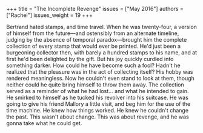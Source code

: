 +++
title = "The Incomplete Revenge"
issues = ["May 2016"]
authors = ["Rachel"]
issues_weight = 19
+++

Bertrand hated stamps, and time travel. When he was twenty-four, a version of himself from the future—and ostensibly from an alternate timeline, judging by the absence of temporal paradox—brought him the complete collection of every stamp that would ever be printed. He'd just been a burgeoning collector then, with barely a hundred stamps to his name, and at first he'd been delighted by the gift. But his joy quickly curdled into something darker. How could he have become such a fool? Hadn't he realized that the pleasure was in the act of collecting itself? His hobby was rendered meaningless. Now he couldn't even stand to look at them, though neither could he quite bring himself to throw them away. The collection served as a reminder of what he had lost… and what he intended to gain. He smirked to himself as he tucked his revolver into his suitcase. He was going to give his friend Mallory a little visit, and beg him for the use of the time machine. He knew how things worked. He knew he couldn't change the past. This wasn't about change. This was about revenge, and he was gonna take what he could get.
